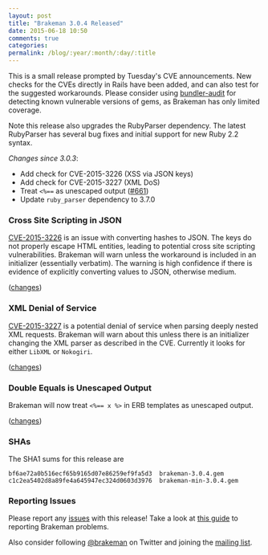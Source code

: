 ```yaml
---
layout: post
title: "Brakeman 3.0.4 Released"
date: 2015-06-18 10:50
comments: true
categories:
permalink: /blog/:year/:month/:day/:title
---
```


This is a small release prompted by Tuesday's CVE announcements. New checks for the CVEs directly in Rails have been added, and can also test for the suggested workarounds. Please consider using [bundler-audit](https://github.com/rubysec/bundler-audit) for detecting known vulnerable versions of gems, as Brakeman has only limited coverage.

Note this release also upgrades the RubyParser dependency. The latest RubyParser has several bug fixes and initial support for new Ruby 2.2 syntax.

*Changes since 3.0.3*:

* Add check for CVE-2015-3226 (XSS via JSON keys)
* Add check for CVE-2015-3227 (XML DoS)
* Treat `<%==` as unescaped output ([#661](https://github.com/presidentbeef/brakeman/issues/661))
* Update `ruby_parser` dependency to 3.7.0

### Cross Site Scripting in JSON

[CVE-2015-3226](https://groups.google.com/d/msg/rubyonrails-security/7VlB_pck3hU/3QZrGIaQW6cJ) is an issue with converting hashes to JSON. The keys do not properly escape HTML entities, leading to potential cross site scripting vulnerabilities. Brakeman will warn unless the workaround is included in an initializer (essentially verbatim). The warning is high confidence if there is evidence of explicitly converting values to JSON, otherwise medium.

([changes](https://github.com/presidentbeef/brakeman/pull/665))

### XML Denial of Service

[CVE-2015-3227](https://groups.google.com/d/msg/rubyonrails-security/bahr2JLnxvk/x4EocXnHPp8J) is a potential denial of service when parsing deeply nested XML requests. Brakeman will warn about this unless there is an initializer changing the XML parser as described in the CVE. Currently it looks for either `LibXML` or `Nokogiri`.

([changes](https://github.com/presidentbeef/brakeman/pull/666))

### Double Equals is Unescaped Output

Brakeman will now treat `<%== x %>` in ERB templates as unescaped output.

([changes](https://github.com/presidentbeef/brakeman/pull/663))

### SHAs

The SHA1 sums for this release are

    bf6ae72a0b516ecf65b9165d07e86259ef9fa5d3  brakeman-3.0.4.gem
    c1c2ea5402d8a89fe4a645947ec324d0603d3976  brakeman-min-3.0.4.gem

### Reporting Issues

Please report any [issues](https://github.com/presidentbeef/brakeman/issues) with this release! Take a look at [this guide](https://github.com/presidentbeef/brakeman/wiki/How-to-Report-a-Brakeman-Issue) to reporting Brakeman problems.

Also consider following [@brakeman](https://twitter.com/brakeman) on Twitter and joining the [mailing list](http://brakemanscanner.org/contact/). 

